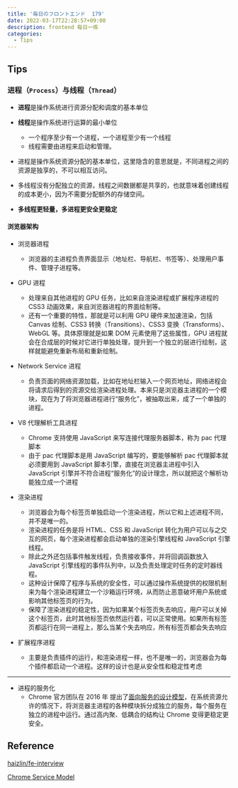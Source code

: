 ```yaml
---
title: '毎日のフロントエンド  179'
date: 2022-03-17T22:28:57+09:00
description: frontend 每日一练
categories:
  - Tips
---
```


## Tips

### 进程（`Process`）与线程（`Thread`）

- **进程**是操作系统进行资源分配和调度的基本单位
- **线程**是操作系统进行运算的最小单位

  - 一个程序至少有一个进程，一个进程至少有一个线程
  - 线程需要由进程来启动和管理。

- 进程是操作系统资源分配的基本单位，这里隐含的意思就是，不同进程之间的资源是独享的，不可以相互访问。
- 多线程没有分配独立的资源，线程之间数据都是共享的，也就意味着创建线程的成本更小，因为不需要分配额外的存储空间。

- **多线程更轻量，多进程更安全更稳定**

#### 浏览器架构

- 浏览器进程

  - 浏览器的主进程负责界⾯显⽰（地址栏、导航栏、书签等）、处理用户事件、管理⼦进程等。

- GPU 进程

  - 处理来自其他进程的 GPU 任务，比如来自渲染进程或扩展程序进程的 CSS3 动画效果，来自浏览器进程的界面绘制等。
  - 还有一个重要的特性，那就是可以利用 GPU 硬件来加速渲染，包括 Canvas 绘制、CSS3 转换（Transitions）、CSS3 变换（Transforms）、WebGL 等。具体原理就是如果 DOM 元素使用了这些属性，GPU 进程就会在合成层的时候对它进行单独处理，提升到一个独立的层进行绘制，这样就能避免重新布局和重新绘制。

- Network Service 进程

  - 负责⻚⾯的⽹络资源加载，比如在地址栏输入一个网页地址，网络进程会将请求后得到的资源交给渲染进程处理。本来只是浏览器主进程的一个模块，现在为了将浏览器进程进行“服务化”，被抽取出来，成了一个单独的进程。

- V8 代理解析工具进程

  - Chrome 支持使用 JavaScript 来写连接代理服务器脚本，称为 pac 代理脚本
  - 由于 pac 代理脚本是用 JavaScript 编写的，要能够解析 pac 代理脚本就必须要用到 JavaScript 脚本引擎，直接在浏览器主进程中引入 JavaScript 引擎并不符合进程“服务化”的设计理念，所以就把这个解析功能独立成一个进程

- 渲染进程

  - 浏览器会为每个标签页单独启动一个渲染进程，所以它和上述进程不同，并不是唯一的。
  - 渲染进程的任务是将 HTML、CSS 和 JavaScript 转化为⽤户可以与之交互的网页，每个渲染进程都会启动单独的渲染引擎线程和 JavaScript 引擎线程。
  - 除此之外还包括事件触发线程，负责接收事件，并将回调函数放入 JavaScript 引擎线程的事件队列中，以及负责处理定时任务的定时器线程。
  - 这种设计保障了程序与系统的安全性，可以通过操作系统提供的权限机制来为每个渲染进程建立一个沙箱运行环境，从而防止恶意破坏用户系统或影响其他标签页的行为。
  - 保障了渲染进程的稳定性，因为如果某个标签页失去响应，用户可以关掉这个标签页，此时其他标签页依然运行着，可以正常使用。如果所有标签页都运行在同一进程上，那么当某个失去响应，所有标签页都会失去响应

- 扩展程序进程
  - 主要是负责插件的运⾏，和渲染进程一样，也不是唯一的，浏览器会为每个插件都启动一个进程。这样的设计也是从安全性和稳定性考虑

---

- 进程的服务化
  - Chrome 官方团队在 2016 年 提出了[面向服务的设计模型](https://docs.google.com/document/d/15I7sQyQo6zsqXVNAlVd520tdGaS8FCicZHrN0yRu-oU/edit#heading=h.cyhu8vkfrzar)，在系统资源允许的情况下，将浏览器主进程的各种模块拆分成独⽴的服务，每个服务在独立的进程中运行。通过高内聚、低耦合的结构让 Chrome 变得更稳定更安全。

## Reference

[haizlin/fe-interview](https://github.com/haizlin/fe-interview/blob/master/category/history.md)

[Chrome Service Model](https://docs.google.com/document/d/15I7sQyQo6zsqXVNAlVd520tdGaS8FCicZHrN0yRu-oU/edit#heading=h.cyhu8vkfrzar)
